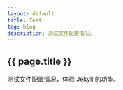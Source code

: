 ```yaml
---
layout: default
title: Test
tag: blog
description: 测试文件配置情况。
---
```


## {{ page.title }}

测试文件配置情况，体验 Jekyll 的功能。